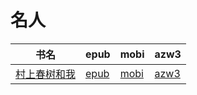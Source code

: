 # 名人

| 书名 | epub | mobi | azw3 |
| --- | --- | --- | --- |
| [村上春树和我](http://ct.dalanmei.com/f/31084289-572120288-e1427a) | [epub](http://ct.dalanmei.com/f/31084289-572120288-e1427a) | [mobi](http://ct.dalanmei.com/f/31084289-571647464-5e12a7) | [azw3](http://ct.dalanmei.com/f/31084289-572180603-04e319) |
